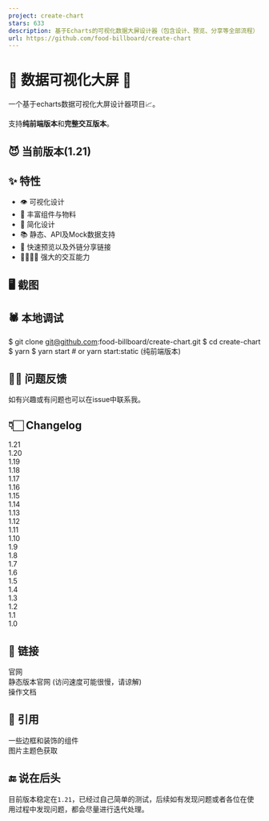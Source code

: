 ```yaml
---
project: create-chart
stars: 633
description: 基于Echarts的可视化数据大屏设计器（包含设计、预览、分享等全部流程）
url: https://github.com/food-billboard/create-chart
---
```


  

🌛 数据可视化大屏 🌝
=============

一个基于echarts数据可视化大屏设计器项目📈。

支持**纯前端版本**和**完整交互版本**。

😈 当前版本(1.21)
-------------

  

✨ 特性
----

-   👁 可视化设计
-   👾 丰富组件与物料
-   🔧 简化设计
-   📚 静态、API及Mock数据支持
-   📌 快速预览以及外链分享链接
-   👨‍👨‍👧‍👦 强大的交互能力

🖥 截图
-----

  
  
  
  
  
  
  
  

🕷 本地调试
-------

 $ git clone git@github.com:food-billboard/create-chart.git
 $ cd create-chart 
 $ yarn 
 $ yarn start # or yarn start:static (纯前端版本)

🙋‍♂️ 问题反馈
----------

如有兴趣或有问题也可以在issue中联系我。

👇🏻 Changelog
--------------

1.21  
1.20  
1.19  
1.18  
1.17  
1.16  
1.15  
1.14  
1.13  
1.12  
1.11  
1.10  
1.9  
1.8  
1.7  
1.6  
1.5  
1.4  
1.3  
1.2  
1.1  
1.0

🔗 链接
-----

官网  
静态版本官网 (访问速度可能很慢，请谅解)  
操作文档

👀 引用
-----

一些边框和装饰的组件  
图片主题色获取

🔚 说在后头
-------

目前版本稳定在`1.21`，已经过自己简单的测试，后续如有发现问题或者各位在使用过程中发现问题，都会尽量进行迭代处理。
